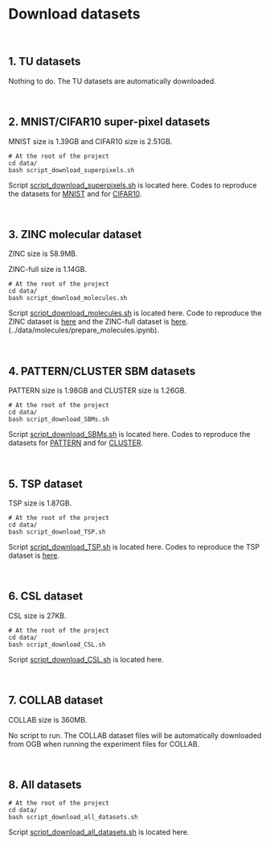 # Download datasets


<br>

## 1. TU datasets

Nothing to do. The TU datasets are automatically downloaded.



<br>

## 2. MNIST/CIFAR10 super-pixel datasets
MNIST size is 1.39GB and CIFAR10 size is 2.51GB.

```
# At the root of the project
cd data/ 
bash script_download_superpixels.sh
```
Script [script_download_superpixels.sh](../data/script_download_superpixels.sh) is located here. Codes to reproduce the datasets for [MNIST](../data/superpixels/prepare_superpixels_MNIST.ipynb) and for [CIFAR10](../data/superpixels/prepare_superpixels_CIFAR.ipynb).





<br>

## 3. ZINC molecular dataset
ZINC size is 58.9MB.

ZINC-full size is 1.14GB.
```
# At the root of the project
cd data/ 
bash script_download_molecules.sh
```
Script [script_download_molecules.sh](../data/script_download_molecules.sh) is located here. Code to reproduce the ZINC dataset is [here](../data/molecules/prepare_molecules.ipynb) and the ZINC-full dataset is [here](../data/molecules/prepare_molecules_ZINC_full.ipynb).(../data/molecules/prepare_molecules.ipynb).


<br>

## 4. PATTERN/CLUSTER SBM datasets
PATTERN size is 1.98GB and CLUSTER size is 1.26GB.

```
# At the root of the project
cd data/ 
bash script_download_SBMs.sh
```
Script [script_download_SBMs.sh](../data/script_download_SBMs.sh) is located here. Codes to reproduce the datasets for [PATTERN](../data/SBMs/generate_SBM_PATTERN.ipynb) and for [CLUSTER](../data/SBMs/generate_SBM_CLUSTER.ipynb).

<br>

## 5. TSP dataset
TSP size is 1.87GB.

```
# At the root of the project
cd data/ 
bash script_download_TSP.sh
```
Script [script_download_TSP.sh](../data/script_download_TSP.sh) is located here. Codes to reproduce the TSP dataset is [here](../data/TSP/prepare_TSP.ipynb).

<br>

## 6. CSL dataset
CSL size is 27KB.

```
# At the root of the project
cd data/ 
bash script_download_CSL.sh
```
Script [script_download_CSL.sh](../data/script_download_CSL.sh) is located here. 

<br>

## 7. COLLAB dataset
COLLAB size is 360MB.

No script to run. The COLLAB dataset files will be automatically downloaded from OGB when running the experiment files for COLLAB.


<br>

## 8. All datasets

```
# At the root of the project
cd data/ 
bash script_download_all_datasets.sh
```

Script [script_download_all_datasets.sh](../data/script_download_all_datasets.sh) is located here. 






<br><br><br>